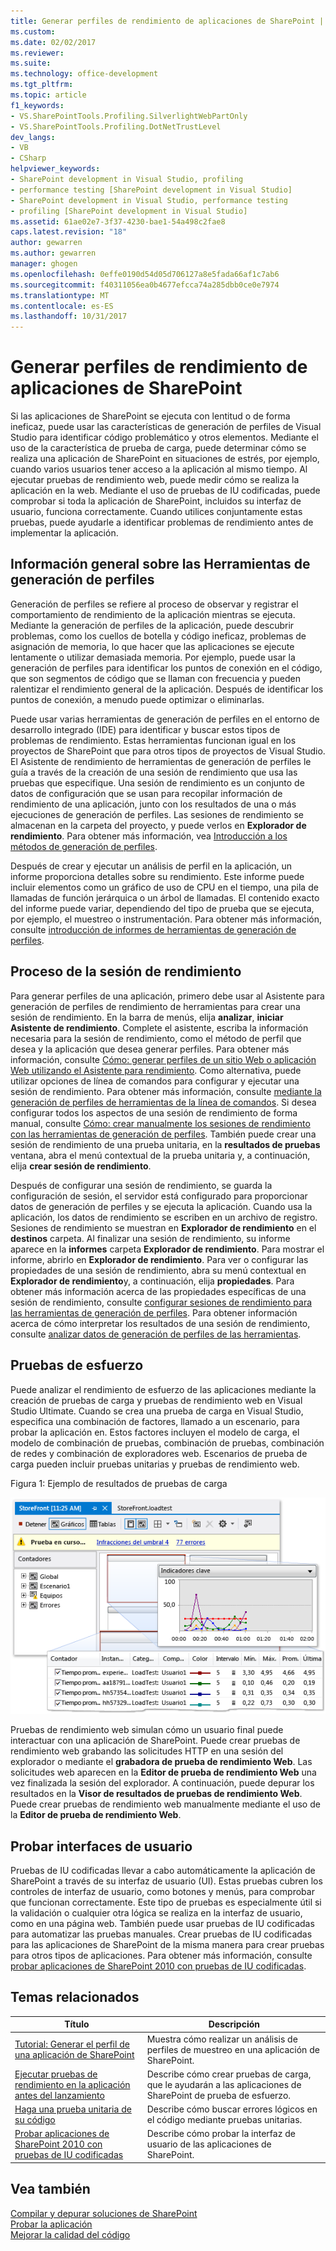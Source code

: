 ```yaml
---
title: Generar perfiles de rendimiento de aplicaciones de SharePoint | Documentos de Microsoft
ms.custom: 
ms.date: 02/02/2017
ms.reviewer: 
ms.suite: 
ms.technology: office-development
ms.tgt_pltfrm: 
ms.topic: article
f1_keywords:
- VS.SharePointTools.Profiling.SilverlightWebPartOnly
- VS.SharePointTools.Profiling.DotNetTrustLevel
dev_langs:
- VB
- CSharp
helpviewer_keywords:
- SharePoint development in Visual Studio, profiling
- performance testing [SharePoint development in Visual Studio]
- SharePoint development in Visual Studio, performance testing
- profiling [SharePoint development in Visual Studio]
ms.assetid: 61ae02e7-3f37-4230-bae1-54a498c2fae8
caps.latest.revision: "18"
author: gewarren
ms.author: gewarren
manager: ghogen
ms.openlocfilehash: 0effe0190d54d05d706127a8e5fada66af1c7ab6
ms.sourcegitcommit: f40311056ea0b4677efcca74a285dbb0ce0e7974
ms.translationtype: MT
ms.contentlocale: es-ES
ms.lasthandoff: 10/31/2017
---
```

# <a name="profiling-the-performance-of-sharepoint-applications"></a>Generar perfiles de rendimiento de aplicaciones de SharePoint
  Si las aplicaciones de SharePoint se ejecuta con lentitud o de forma ineficaz, puede usar las características de generación de perfiles de Visual Studio para identificar código problemático y otros elementos. Mediante el uso de la característica de prueba de carga, puede determinar cómo se realiza una aplicación de SharePoint en situaciones de estrés, por ejemplo, cuando varios usuarios tener acceso a la aplicación al mismo tiempo. Al ejecutar pruebas de rendimiento web, puede medir cómo se realiza la aplicación en la web. Mediante el uso de pruebas de IU codificadas, puede comprobar si toda la aplicación de SharePoint, incluidos su interfaz de usuario, funciona correctamente. Cuando utilices conjuntamente estas pruebas, puede ayudarle a identificar problemas de rendimiento antes de implementar la aplicación.  
  
## <a name="profiling-tools-overview"></a>Información general sobre las Herramientas de generación de perfiles  
 Generación de perfiles se refiere al proceso de observar y registrar el comportamiento de rendimiento de la aplicación mientras se ejecuta. Mediante la generación de perfiles de la aplicación, puede descubrir problemas, como los cuellos de botella y código ineficaz, problemas de asignación de memoria, lo que hacer que las aplicaciones se ejecute lentamente o utilizar demasiada memoria. Por ejemplo, puede usar la generación de perfiles para identificar los puntos de conexión en el código, que son segmentos de código que se llaman con frecuencia y pueden ralentizar el rendimiento general de la aplicación. Después de identificar los puntos de conexión, a menudo puede optimizar o eliminarlas.  
  
 Puede usar varias herramientas de generación de perfiles en el entorno de desarrollo integrado (IDE) para identificar y buscar estos tipos de problemas de rendimiento. Estas herramientas funcionan igual en los proyectos de SharePoint que para otros tipos de proyectos de Visual Studio. El Asistente de rendimiento de herramientas de generación de perfiles le guía a través de la creación de una sesión de rendimiento que usa las pruebas que especifique. Una sesión de rendimiento es un conjunto de datos de configuración que se usan para recopilar información de rendimiento de una aplicación, junto con los resultados de una o más ejecuciones de generación de perfiles. Las sesiones de rendimiento se almacenan en la carpeta del proyecto, y puede verlos en **Explorador de rendimiento**. Para obtener más información, vea [Introducción a los métodos de generación de perfiles](/visualstudio/profiling/understanding-performance-collection-methods).  
  
 Después de crear y ejecutar un análisis de perfil en la aplicación, un informe proporciona detalles sobre su rendimiento. Este informe puede incluir elementos como un gráfico de uso de CPU en el tiempo, una pila de llamadas de función jerárquica o un árbol de llamadas. El contenido exacto del informe puede variar, dependiendo del tipo de prueba que se ejecuta, por ejemplo, el muestreo o instrumentación. Para obtener más información, consulte [introducción de informes de herramientas de generación de perfiles](http://go.microsoft.com/fwlink/?LinkId=224689).  
  
## <a name="performance-session-process"></a>Proceso de la sesión de rendimiento  
 Para generar perfiles de una aplicación, primero debe usar al Asistente para generación de perfiles de rendimiento de herramientas para crear una sesión de rendimiento. En la barra de menús, elija **analizar**, **iniciar Asistente de rendimiento**. Complete el asistente, escriba la información necesaria para la sesión de rendimiento, como el método de perfil que desea y la aplicación que desea generar perfiles. Para obtener más información, consulte [Cómo: generar perfiles de un sitio Web o aplicación Web utilizando el Asistente para rendimiento](http://go.microsoft.com/fwlink/?LinkId=224692). Como alternativa, puede utilizar opciones de línea de comandos para configurar y ejecutar una sesión de rendimiento. Para obtener más información, consulte [mediante la generación de perfiles de herramientas de la línea de comandos](http://go.microsoft.com/fwlink/?LinkId=224703). Si desea configurar todos los aspectos de una sesión de rendimiento de forma manual, consulte [Cómo: crear manualmente los sesiones de rendimiento con las herramientas de generación de perfiles](http://go.microsoft.com/fwlink/?LinkId=224691). También puede crear una sesión de rendimiento de una prueba unitaria, en la **resultados de pruebas** ventana, abra el menú contextual de la prueba unitaria y, a continuación, elija **crear sesión de rendimiento**.  
  
 Después de configurar una sesión de rendimiento, se guarda la configuración de sesión, el servidor está configurado para proporcionar datos de generación de perfiles y se ejecuta la aplicación. Cuando usa la aplicación, los datos de rendimiento se escriben en un archivo de registro. Sesiones de rendimiento se muestran en **Explorador de rendimiento** en el **destinos** carpeta. Al finalizar una sesión de rendimiento, su informe aparece en la **informes** carpeta **Explorador de rendimiento**. Para mostrar el informe, abrirlo en **Explorador de rendimiento**. Para ver o configurar las propiedades de una sesión de rendimiento, abra su menú contextual en **Explorador de rendimiento**y, a continuación, elija **propiedades**. Para obtener más información acerca de las propiedades específicas de una sesión de rendimiento, consulte [configurar sesiones de rendimiento para las herramientas de generación de perfiles](http://go.microsoft.com/fwlink/?LinkId=224694). Para obtener información acerca de cómo interpretar los resultados de una sesión de rendimiento, consulte [analizar datos de generación de perfiles de las herramientas](http://go.microsoft.com/fwlink/?LinkId=224704).  
  
## <a name="stress-testing"></a>Pruebas de esfuerzo  
 Puede analizar el rendimiento de esfuerzo de las aplicaciones mediante la creación de pruebas de carga y pruebas de rendimiento web en Visual Studio Ultimate. Cuando se crea una prueba de carga en Visual Studio, especifica una combinación de factores, llamado a un escenario, para probar la aplicación en. Estos factores incluyen el modelo de carga, el modelo de combinación de pruebas, combinación de pruebas, combinación de redes y combinación de exploradores web. Escenarios de prueba de carga pueden incluir pruebas unitarias y pruebas de rendimiento web.  
  
 Figura 1: Ejemplo de resultados de pruebas de carga  
  
 ![Vista de gráficos de prueba de carga en ejecución](../sharepoint/media/load-webgraphs.png "vista de gráficos de prueba de carga en ejecución")  
  
 Pruebas de rendimiento web simulan cómo un usuario final puede interactuar con una aplicación de SharePoint. Puede crear pruebas de rendimiento web grabando las solicitudes HTTP en una sesión del explorador o mediante el **grabadora de prueba de rendimiento Web**. Las solicitudes web aparecen en la **Editor de prueba de rendimiento Web** una vez finalizada la sesión del explorador. A continuación, puede depurar los resultados en la **Visor de resultados de pruebas de rendimiento Web**. Puede crear pruebas de rendimiento web manualmente mediante el uso de la **Editor de prueba de rendimiento Web**.  
  
## <a name="testing-user-interfaces"></a>Probar interfaces de usuario  
 Pruebas de IU codificadas llevar a cabo automáticamente la aplicación de SharePoint a través de su interfaz de usuario (UI). Estas pruebas cubren los controles de interfaz de usuario, como botones y menús, para comprobar que funcionan correctamente. Este tipo de pruebas es especialmente útil si la validación o cualquier otra lógica se realiza en la interfaz de usuario, como en una página web. También puede usar pruebas de IU codificadas para automatizar las pruebas manuales. Crear pruebas de IU codificadas para las aplicaciones de SharePoint de la misma manera para crear pruebas para otros tipos de aplicaciones. Para obtener más información, consulte [probar aplicaciones de SharePoint 2010 con pruebas de IU codificadas](/visualstudio/test/testing-sharepoint-2010-applications-with-coded-ui-tests).  
  
## <a name="related-topics"></a>Temas relacionados  
  
|Título|Descripción|  
|-----------|-----------------|  
|[Tutorial: Generar el perfil de una aplicación de SharePoint](../sharepoint/walkthrough-profiling-a-sharepoint-application.md)|Muestra cómo realizar un análisis de perfiles de muestreo en una aplicación de SharePoint.|  
|[Ejecutar pruebas de rendimiento en la aplicación antes del lanzamiento](https://www.visualstudio.com/docs/test/performance-testing/run-performance-tests-app-before-release)|Describe cómo crear pruebas de carga, que le ayudarán a las aplicaciones de SharePoint de prueba de esfuerzo.|  
|[Haga una prueba unitaria de su código](/visualstudio/test/unit-test-your-code)|Describe cómo buscar errores lógicos en el código mediante pruebas unitarias.|  
|[Probar aplicaciones de SharePoint 2010 con pruebas de IU codificadas](/visualstudio/test/testing-sharepoint-2010-applications-with-coded-ui-tests)|Describe cómo probar la interfaz de usuario de las aplicaciones de SharePoint.|  
  
## <a name="see-also"></a>Vea también  
 [Compilar y depurar soluciones de SharePoint](../sharepoint/building-and-debugging-sharepoint-solutions.md)   
 [Probar la aplicación](/devops-test-docs/test/test-apps-early-and-often)   
 [Mejorar la calidad del código](/visualstudio/test/improve-code-quality)  
  
  